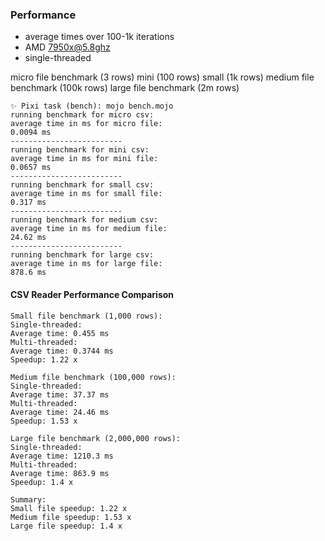 ### Performance

- average times over 100-1k iterations
- AMD 7950x@5.8ghz
- single-threaded

micro file benchmark (3 rows) 
mini (100 rows) 
small (1k rows) 
medium file benchmark (100k rows) 
large file benchmark (2m rows) 

```log
✨ Pixi task (bench): mojo bench.mojo                                                                                                                                                      running benchmark for micro csv:
average time in ms for micro file:
0.0094 ms
-------------------------
running benchmark for mini csv:
average time in ms for mini file:
0.0657 ms
-------------------------
running benchmark for small csv:
average time in ms for small file:
0.317 ms
-------------------------
running benchmark for medium csv:
average time in ms for medium file:
24.62 ms
-------------------------
running benchmark for large csv:
average time in ms for large file:
878.6 ms
```

#### CSV Reader Performance Comparison
```
Small file benchmark (1,000 rows): 
Single-threaded: 
Average time: 0.455 ms 
Multi-threaded: 
Average time: 0.3744 ms 
Speedup: 1.22 x 

Medium file benchmark (100,000 rows): 
Single-threaded: 
Average time: 37.37 ms 
Multi-threaded: 
Average time: 24.46 ms 
Speedup: 1.53 x 

Large file benchmark (2,000,000 rows): 
Single-threaded: 
Average time: 1210.3 ms 
Multi-threaded: 
Average time: 863.9 ms 
Speedup: 1.4 x 

Summary:
Small file speedup: 1.22 x
Medium file speedup: 1.53 x
Large file speedup: 1.4 x
```